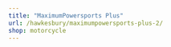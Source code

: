 ```yaml
---
title: "MaximumPowersports Plus"
url: /hawkesbury/maximumpowersports-plus-2/
shop: motorcycle
---
```

